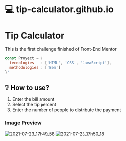 
# 💻 tip-calculator.github.io

# Tip Calculator
This is the first challenge finished of Front-End Mentor

```javascript
const Proyect = {
  tecnologies   : ['HTML', 'CSS', 'JavaScript'],
  methodologies : ['Bem']
}'
```

## ❔ How to use?
1. Enter the bill amount
2. Select the tip percent
3. Enter the number of people to distribute the payment

### Image Preview
![2021-07-23_17h49_58](https://user-images.githubusercontent.com/58798329/126848537-a3ebbbf5-aa28-48cf-b1bc-5061e96bc916.png)
![2021-07-23_17h50_18](https://user-images.githubusercontent.com/58798329/126848543-eec7aaa1-60a5-416a-a7b6-daa73384b1db.png)
